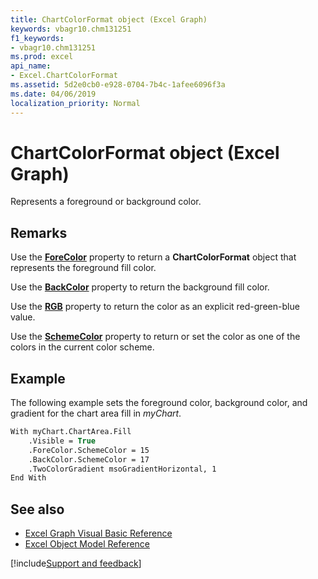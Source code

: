 ```yaml
---
title: ChartColorFormat object (Excel Graph)
keywords: vbagr10.chm131251
f1_keywords:
- vbagr10.chm131251
ms.prod: excel
api_name:
- Excel.ChartColorFormat
ms.assetid: 5d2e0cb0-e928-0704-7b4c-1afee6096f3a
ms.date: 04/06/2019
localization_priority: Normal
---
```



# ChartColorFormat object (Excel Graph)

Represents a foreground or background color.


## Remarks

Use the **[ForeColor](Excel.ForeColor.md)** property to return a **ChartColorFormat** object that represents the foreground fill color. 

Use the **[BackColor](Excel.backcolor.md)** property to return the background fill color. 

Use the **[RGB](Excel.RGB.md)** property to return the color as an explicit red-green-blue value.

Use the **[SchemeColor](Excel.SchemeColor.md)** property to return or set the color as one of the colors in the current color scheme. 

## Example

The following example sets the foreground color, background color, and gradient for the chart area fill in _myChart_.

```vb
With myChart.ChartArea.Fill 
    .Visible = True 
    .ForeColor.SchemeColor = 15 
    .BackColor.SchemeColor = 17 
    .TwoColorGradient msoGradientHorizontal, 1 
End With
```

## See also

- [Excel Graph Visual Basic Reference](overview/excel/graph-visual-basic-reference.md)
- [Excel Object Model Reference](overview/excel/object-model.md)

[!include[Support and feedback](~/includes/feedback-boilerplate.md)]